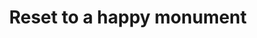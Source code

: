 ---
pid: llp67
title: Reset to a happy monument
location_transcription: 
coordinates: "[-75.163600902294, 39.955230916455]"
zipcode: '19131'
gen_neighborhood: West Philadelphia
neighborhood: Wynnefield
outside_phl: 
age: '11'
age_range: 6-13
instagram: 
image_file_name: llp_67.jpg
proposal_transcription: Buttons you can actually press to make you happy.
topic: Health,Love
topic_summary: 0, 0
type: Interactive,Sculpture Statue
keywords_other: 
credit: Aiden Wiggins
image_labels: 
twitter: 
facebook: 
permalink: "/monuments/llp67/"
layout: item-page
---